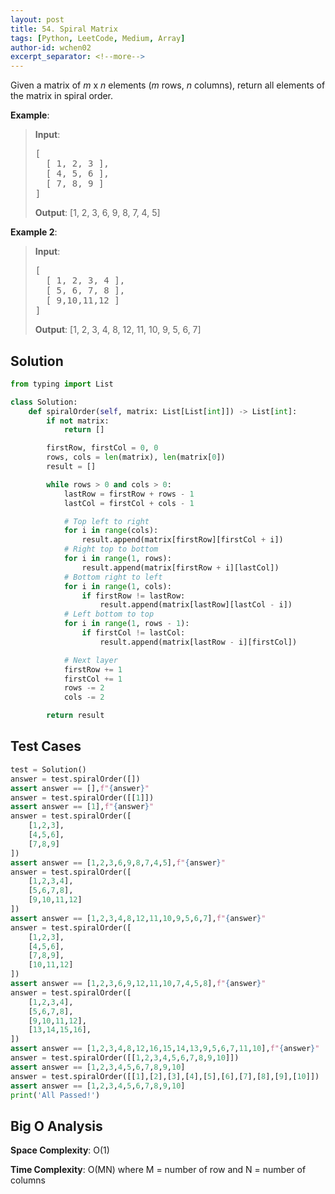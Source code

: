```yaml
---
layout: post
title: 54. Spiral Matrix
tags: [Python, LeetCode, Medium, Array]
author-id: wchen02
excerpt_separator: <!--more-->
---
```


Given a matrix of *m* x *n* elements (*m* rows, *n* columns), return all elements of the matrix in spiral order.
<!--more-->

**Example**:
> **Input**:
> <pre>
> [
>   [ 1, 2, 3 ],
>   [ 4, 5, 6 ],
>   [ 7, 8, 9 ]
> ]
> </pre>
>
> **Output**:
> [1, 2, 3, 6, 9, 8, 7, 4, 5]

**Example 2**:
> **Input**:
> <pre>
> [
>   [ 1, 2, 3, 4 ],
>   [ 5, 6, 7, 8 ],
>   [ 9,10,11,12 ]
> ]
> </pre>
>
> **Output**:
> [1, 2, 3, 4, 8, 12, 11, 10, 9, 5, 6, 7]

## Solution

```python
from typing import List

class Solution:
    def spiralOrder(self, matrix: List[List[int]]) -> List[int]:
        if not matrix:
            return []

        firstRow, firstCol = 0, 0
        rows, cols = len(matrix), len(matrix[0])
        result = []

        while rows > 0 and cols > 0:
            lastRow = firstRow + rows - 1
            lastCol = firstCol + cols - 1

            # Top left to right
            for i in range(cols):
                result.append(matrix[firstRow][firstCol + i])
            # Right top to bottom
            for i in range(1, rows):
                result.append(matrix[firstRow + i][lastCol])
            # Bottom right to left
            for i in range(1, cols):
                if firstRow != lastRow:
                    result.append(matrix[lastRow][lastCol - i])
            # Left bottom to top
            for i in range(1, rows - 1):
                if firstCol != lastCol:
                    result.append(matrix[lastRow - i][firstCol])

            # Next layer
            firstRow += 1
            firstCol += 1
            rows -= 2
            cols -= 2

        return result
```

## Test Cases

```python
test = Solution()
answer = test.spiralOrder([])
assert answer == [],f"{answer}"
answer = test.spiralOrder([[1]])
assert answer == [1],f"{answer}"
answer = test.spiralOrder([
    [1,2,3],
    [4,5,6],
    [7,8,9]
])
assert answer == [1,2,3,6,9,8,7,4,5],f"{answer}"
answer = test.spiralOrder([
    [1,2,3,4],
    [5,6,7,8],
    [9,10,11,12]
])
assert answer == [1,2,3,4,8,12,11,10,9,5,6,7],f"{answer}"
answer = test.spiralOrder([
    [1,2,3],
    [4,5,6],
    [7,8,9],
    [10,11,12]
])
assert answer == [1,2,3,6,9,12,11,10,7,4,5,8],f"{answer}"
answer = test.spiralOrder([
    [1,2,3,4],
    [5,6,7,8],
    [9,10,11,12],
    [13,14,15,16],
])
assert answer == [1,2,3,4,8,12,16,15,14,13,9,5,6,7,11,10],f"{answer}"
answer = test.spiralOrder([[1,2,3,4,5,6,7,8,9,10]])
assert answer == [1,2,3,4,5,6,7,8,9,10]
answer = test.spiralOrder([[1],[2],[3],[4],[5],[6],[7],[8],[9],[10]])
assert answer == [1,2,3,4,5,6,7,8,9,10]
print('All Passed!')
```

## Big O Analysis

**Space Complexity**: O(1)

**Time Complexity**: O(MN) where M = number of row and N = number of columns
